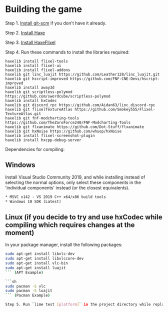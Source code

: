 # Building the game

Step 1. [Install git-scm](https://git-scm.com/downloads) if you don't have it already.

Step 2. [Install Haxe](https://haxe.org/download/)

Step 3. [Install HaxeFlixel](https://haxeflixel.com/documentation/install-haxeflixel/)

Step 4. Run these commands to install the libraries required:

```
haxelib install flixel-tools
haxelib install flixel-ui
haxelib install flixel-addons
haxelib git linc_luajit https://github.com/Leather128/linc_luajit.git
haxelib git hscript-improved https://github.com/FNF-CNE-Devs/hscript-improved
haxelib install away3d
haxelib git scriptless-polymod https://github.com/swordcube/scriptless-polymod
haxelib install hxCodec
haxelib git discord_rpc https://github.com/Aidan63/linc_discord-rpc
haxelib git flixelTextureAtlas https://github.com/Smokey555/Flixel-TextureAtlas.git
haxelib git fnf-modcharting-tools https://github.com/TheZoroForce240/FNF-Modcharting-Tools
haxelib git flxanimate https://github.com/Dot-Stuff/flxanimate
haxelib git hxNoise https://github.com/whuop/hxNoise
haxelib install flixel-screenshot-plugin
haxelib install hxcpp-debug-server
```

Dependencies for compiling:

## Windows

Install Visual Studio Community 2019, and while installing instead of selecting the normal options, only select these components in the 'individual components' instead (or the closest equivalents).

```txt
* MSVC v142 - VS 2019 C++ x64/x86 build tools
* Windows 10 SDK (Latest)
```

## Linux (if you decide to try and use hxCodec while compiling which requires changes at the moment)

In your package manager, install the following packages:

````sh
sudo apt-get install libvlc-dev
sudo apt-get install libvlccore-dev
sudo apt-get install vlc-bin
sudo apt-get install luajit
``` (APT Example)

```sh
sudo pacman -S vlc
sudo pacman -S luajit
``` (Pacman Example)

Step 5. Run `lime test [platform]` in the project directory while replacing '[platform]' with your build target (usually `html5`, `windows`, `linux`, `mac`, or whatever platform you are building for).
````
